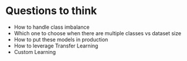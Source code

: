 # Questions to think

* How to handle class imbalance
* Which one to choose when there are multiple classes vs dataset size
* How to put these models in production
* How to leverage Transfer Learning
* Custom Learning
